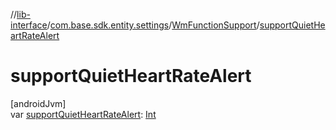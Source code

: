 //[lib-interface](../../../index.md)/[com.base.sdk.entity.settings](../index.md)/[WmFunctionSupport](index.md)/[supportQuietHeartRateAlert](support-quiet-heart-rate-alert.md)

# supportQuietHeartRateAlert

[androidJvm]\
var [supportQuietHeartRateAlert](support-quiet-heart-rate-alert.md): [Int](https://kotlinlang.org/api/latest/jvm/stdlib/kotlin/-int/index.html)
